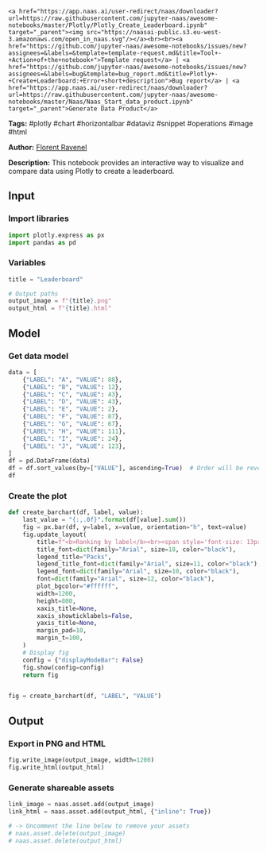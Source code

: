     <a href="https://app.naas.ai/user-redirect/naas/downloader?url=https://raw.githubusercontent.com/jupyter-naas/awesome-notebooks/master/Plotly/Plotly_Create_Leaderboard.ipynb" target="_parent"><img src="https://naasai-public.s3.eu-west-3.amazonaws.com/open_in_naas.svg"/></a><br><br><a href="https://github.com/jupyter-naas/awesome-notebooks/issues/new?assignees=&labels=&template=template-request.md&title=Tool+-+Action+of+the+notebook+">Template request</a> | <a href="https://github.com/jupyter-naas/awesome-notebooks/issues/new?assignees=&labels=bug&template=bug_report.md&title=Plotly+-+Create+Leaderboard:+Error+short+description">Bug report</a> | <a href="https://app.naas.ai/user-redirect/naas/downloader?url=https://raw.githubusercontent.com/jupyter-naas/awesome-notebooks/master/Naas/Naas_Start_data_product.ipynb" target="_parent">Generate Data Product</a>

**Tags:** #plotly #chart #horizontalbar #dataviz #snippet #operations #image #html

**Author:** [Florent Ravenel](https://www.linkedin.com/in/ACoAABCNSioBW3YZHc2lBHVG0E_TXYWitQkmwog/)

**Description:** This notebook provides an interactive way to visualize and compare data using Plotly to create a leaderboard.

## Input

### Import libraries


```python
import plotly.express as px
import pandas as pd
```

### Variables


```python
title = "Leaderboard"

# Output paths
output_image = f"{title}.png"
output_html = f"{title}.html"
```

## Model

### Get data model


```python
data = [
    {"LABEL": "A", "VALUE": 88},
    {"LABEL": "B", "VALUE": 12},
    {"LABEL": "C", "VALUE": 43},
    {"LABEL": "D", "VALUE": 43},
    {"LABEL": "E", "VALUE": 2},
    {"LABEL": "F", "VALUE": 87},
    {"LABEL": "G", "VALUE": 67},
    {"LABEL": "H", "VALUE": 111},
    {"LABEL": "I", "VALUE": 24},
    {"LABEL": "J", "VALUE": 123},
]
df = pd.DataFrame(data)
df = df.sort_values(by=["VALUE"], ascending=True)  # Order will be reversed in plot
df
```

### Create the plot


```python
def create_barchart(df, label, value):
    last_value = "{:,.0f}".format(df[value].sum())
    fig = px.bar(df, y=label, x=value, orientation="h", text=value)
    fig.update_layout(
        title=f"<b>Ranking by label</b><br><span style='font-size: 13px;'>Total value: {last_value}</span>",
        title_font=dict(family="Arial", size=18, color="black"),
        legend_title="Packs",
        legend_title_font=dict(family="Arial", size=11, color="black"),
        legend_font=dict(family="Arial", size=10, color="black"),
        font=dict(family="Arial", size=12, color="black"),
        plot_bgcolor="#ffffff",
        width=1200,
        height=800,
        xaxis_title=None,
        xaxis_showticklabels=False,
        yaxis_title=None,
        margin_pad=10,
        margin_t=100,
    )
    # Display fig
    config = {"displayModeBar": False}
    fig.show(config=config)
    return fig


fig = create_barchart(df, "LABEL", "VALUE")
```

## Output

### Export in PNG and HTML


```python
fig.write_image(output_image, width=1200)
fig.write_html(output_html)
```

### Generate shareable assets


```python
link_image = naas.asset.add(output_image)
link_html = naas.asset.add(output_html, {"inline": True})

# -> Uncomment the line below to remove your assets
# naas.asset.delete(output_image)
# naas.asset.delete(output_html)
```
